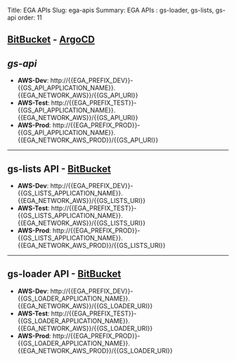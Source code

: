 Title: EGA APIs
Slug: ega-apis
Summary: EGA APIs : gs-loader, gs-lists, gs-api
order: 11

## <a href="https://git.euipo.europa.eu/projects/EGA/repos/gs-api/browse" target="_blank">BitBucket</a> - <a href="https://argocd-dev.nonprod.aws.oami.eu/applications/argocd/gs-api-dev-aws?view=tree&resource=" target="_blank">ArgoCD</a>

## _gs-api_ 

- **AWS-Dev**:  http://{{EGA_PREFIX_DEV}}-{{GS_API_APPLICATION_NAME}}.{{EGA_NETWORK_AWS}}/{{GS_API_URI}}
- **AWS-Test**:  http://{{EGA_PREFIX_TEST}}-{{GS_API_APPLICATION_NAME}}.{{EGA_NETWORK_AWS}}/{{GS_API_URI}}
- **AWS-Prod**:  http://{{EGA_PREFIX_PROD}}-{{GS_API_APPLICATION_NAME}}.{{EGA_NETWORK_AWS_PROD}}/{{GS_API_URI}}	

-------------------

## gs-lists API - <a href="https://git.euipo.europa.eu/projects/EGA/repos/gs-lists/browse" target="_blank">BitBucket</a>

- **AWS-Dev**:  http://{{EGA_PREFIX_DEV}}-{{GS_LISTS_APPLICATION_NAME}}.{{EGA_NETWORK_AWS}}/{{GS_LISTS_URI}}
- **AWS-Test**:  http://{{EGA_PREFIX_TEST}}-{{GS_LISTS_APPLICATION_NAME}}.{{EGA_NETWORK_AWS}}/{{GS_LISTS_URI}}
- **AWS-Prod**:  http://{{EGA_PREFIX_PROD}}-{{GS_LISTS_APPLICATION_NAME}}.{{EGA_NETWORK_AWS_PROD}}/{{GS_LISTS_URI}}

-------------------

## gs-loader API - <a href="https://git.euipo.europa.eu/projects/EGA/repos/gs-loader/browse" target="_blank">BitBucket</a>

- **AWS-Dev**:  http://{{EGA_PREFIX_DEV}}-{{GS_LOADER_APPLICATION_NAME}}.{{EGA_NETWORK_AWS}}/{{GS_LOADER_URI}}
- **AWS-Test**:  http://{{EGA_PREFIX_TEST}}-{{GS_LOADER_APPLICATION_NAME}}.{{EGA_NETWORK_AWS}}/{{GS_LOADER_URI}}
- **AWS-Prod**:  http://{{EGA_PREFIX_PROD}}-{{GS_LOADER_APPLICATION_NAME}}.{{EGA_NETWORK_AWS_PROD}}/{{GS_LOADER_URI}}
